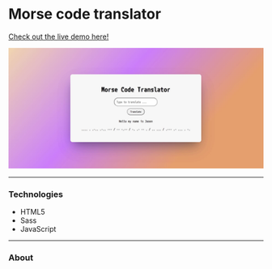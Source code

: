 # Morse code translator

[Check out the live demo here!](https://jasenscode.github.io/morse-translator/)

![Translator screenshot](https://github.com/jasenscode/morse-translator/blob/master/images/screenshot.JPG?raw=true)
____________
### Technologies

- HTML5
- Sass
- JavaScript
_____
### About
